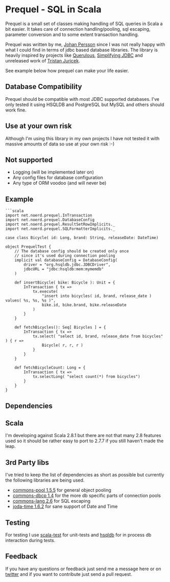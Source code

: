 Prequel - SQL in Scala
======================

Prequel is a small set of classes making handling of SQL queries in Scala a bit easier. It takes care of connection handling/pooling, sql escaping, parameter conversion and to some extent transaction handling.

Prequel was written by me, [Johan Persson](https://github.com/jpersson) since I was not really happy with what I could find in terms of jdbc based database libraries. The library is heavily inspired by projects like [Querulous](https://github.com/nkallen/querulous), [Simplifying JDBC](http://scala.sygneca.com/code/simplifying-jdbc) and unreleased work of [Tristan Juricek](https://github.com/tristanjuricek).

See example below how prequel can make your life easier.

## Database Compatibility

Prequel should be compatible with most JDBC supported databases. I've only tested it using HSQLDB and PostgreSQL but MySQL and others should work fine. 

## Use at your own risk

Although I'm using this library in my own projects I have not tested it with massive amounts of data so use at your own risk :-)

## Not supported

 * Logging (will be implemented later on)
 * Any config files for database configuration
 * Any type of ORM voodoo (and will never be)

Example
-------

    ```scala
    import net.noerd.prequel.InTransaction
    import net.noerd.prequel.DatabaseConfig
    import net.noerd.prequel.ResultSetRowImplicits._
    import net.noerd.prequel.SQLFormatterImplicits._    
    
    case class Bicycle( id: Long, brand: String, releaseDate: DateTime)

    object PrequelTest {
        // The database config should be created only once
        // since it's used during connection pooling
        implicit val databaseConfig = DatabaseConfig( 
            driver = "org.hsqldb.jdbc.JDBCDriver",
            jdbcURL = "jdbc:hsqldb:mem:mymemdb"
        )
       
        def insertBicycle( bike: Bicycle ): Unit = {
            InTransaction { tx => 
                tx.execute( 
                    "insert into bicycles( id, brand, release_date ) values( %s, %s, %s )", 
                    bike.id, bike.brand, bike.releaseDate
                )
            }
        }
        
        def fetchBicycles(): Seq[ Bicycles ] = {
            InTransaction { tx => 
                tx.select( "select id, brand, release_date from bicycles" ) { r =>
                    Bicycle( r, r, r )
                }
            }
        }
        
        def fetchBicycleCount: Long = {
            InTransaction { tx => 
                tx.selectLong( "select count(*) from bicycles")
            }
        }
    }
    
Dependencies
------------

## Scala

I'm developing against Scala 2.8.1 but there are not that many 2.8 features used so it should be rather easy to port to 2.7.7 if you still haven't made the leap. 

## 3rd Party libs

I've tried to keep the list of dependencies as short as possible but currently the following
libraries are being used.

* [commons-pool 1.5.5](http://commons.apache.org/pool) for general object pooling
* [commons-dbcp 1.4](http://commons.apache.org/dbcp) for the more db specific parts of connection pools
* [commons-lang 2.6](http://commons.apache.org/lang) for SQL escaping
* [joda-time 1.6.2](http://joda-time.sourceforge.net/) for sane support of Date and Time

## Testing

For testing I use [scala-test](http://www.scalatest.org) for unit-tests and [hsqldb](http://hsqldb.org) for in process db interaction during tests.

Feedback
--------

If you have any questions or feedback just send me a message here or on [twitter](http://twitter.com/suraken) and if you want to contribute just send a pull request.